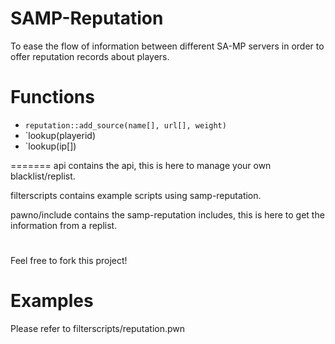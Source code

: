 # SAMP-Reputation

To ease the flow of information between different SA-MP servers in order to offer reputation records about players.

# Functions

* `reputation::add_source(name[], url[], weight)`
* `lookup(playerid)
* `lookup(ip[])


=======
api contains the api, this is here to manage your own blacklist/replist.

filterscripts contains example scripts using samp-reputation.

pawno/include contains the samp-reputation includes, this is here to get the information from a replist.
#

Feel free to fork this project!

# Examples

Please refer to filterscripts/reputation.pwn